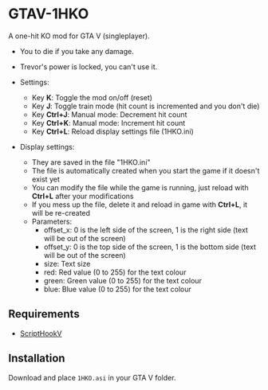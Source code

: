 # GTAV-1HKO

A one-hit KO mod for GTA V (singleplayer).

* You to die if you take any damage.
* Trevor's power is locked, you can't use it.
* Settings:
  * Key **K**: Toggle the mod on/off (reset)
  * Key **J**: Toggle train mode (hit count is incremented and you don't die)
  * Key **Ctrl+J**: Manual mode: Decrement hit count
  * Key **Ctrl+K**: Manual mode: Increment hit count
  * Key **Ctrl+L**: Reload display settings file (1HKO.ini)
  
* Display settings:
  * They are saved in the file "1HKO.ini"
  * The file is automatically created when you start the game if it doesn't exist yet
  * You can modify the file while the game is running, just reload with **Ctrl+L** after your modifications
  * If you mess up the file, delete it and reload in game with **Ctrl+L**, it will be re-created
  * Parameters:
    * offset_x: 0 is the left side of the screen, 1 is the right side (text will be out of the screen)
    * offset_y: 0 is the top side of the screen, 1 is the bottom side (text will be out of the screen)
    * size: Text size
    * red: Red value (0 to 255) for the text colour
    * green: Green value (0 to 255) for the text colour
    * blue: Blue value (0 to 255) for the text colour

## Requirements

- [ScriptHookV](https://www.gta5-mods.com/tools/script-hook-v)

## Installation

Download and place `1HKO.asi` in your GTA V folder.
